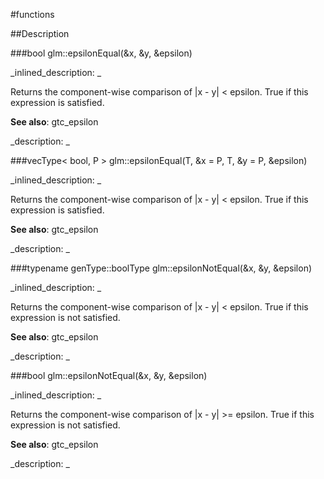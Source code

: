 #functions


<!--
_visible: True_
_advanced: False_
-->

##Description





<!----------------------------------------------------------------------------->

###bool glm::epsilonEqual(&x, &y, &epsilon)

<!--
_syntax: glm::epsilonEqual(&x, &y, &epsilon)_
_name: glm::epsilonEqual_
_returns: bool_
_returns_description: _
_parameters: const genType &x, const genType &y, const genType &epsilon_
_version_started: 0.10.0_
_version_deprecated: _
_summary: _
_constant: False_
_static: False_
_visible: True_
_advanced: False_
-->

_inlined_description: _

Returns the component-wise comparison of |x - y| < epsilon.
True if this expression is satisfied.


**See also**: gtc_epsilon





_description: _







<!----------------------------------------------------------------------------->

###vecType< bool, P > glm::epsilonEqual(T, &x = P, T, &y = P, &epsilon)

<!--
_syntax: glm::epsilonEqual(T, &x = P, T, &y = P, &epsilon)_
_name: glm::epsilonEqual_
_returns: vecType< bool, P >_
_returns_description: _
_parameters: const vecType< T, P > &x=P, const vecType< T, P > &y=P, const T &epsilon_
_version_started: 0.10.0_
_version_deprecated: _
_summary: _
_constant: False_
_static: False_
_visible: True_
_advanced: False_
-->

_inlined_description: _

Returns the component-wise comparison of |x - y| < epsilon.
True if this expression is satisfied.


**See also**: gtc_epsilon





_description: _







<!----------------------------------------------------------------------------->

###typename genType::boolType glm::epsilonNotEqual(&x, &y, &epsilon)

<!--
_syntax: glm::epsilonNotEqual(&x, &y, &epsilon)_
_name: glm::epsilonNotEqual_
_returns: typename genType::boolType_
_returns_description: _
_parameters: const genType &x, const genType &y, const typename genType::value_type &epsilon_
_version_started: 0.10.0_
_version_deprecated: _
_summary: _
_constant: False_
_static: False_
_visible: True_
_advanced: False_
-->

_inlined_description: _

Returns the component-wise comparison of |x - y| < epsilon.
True if this expression is not satisfied.


**See also**: gtc_epsilon





_description: _







<!----------------------------------------------------------------------------->

###bool glm::epsilonNotEqual(&x, &y, &epsilon)

<!--
_syntax: glm::epsilonNotEqual(&x, &y, &epsilon)_
_name: glm::epsilonNotEqual_
_returns: bool_
_returns_description: _
_parameters: const genType &x, const genType &y, const genType &epsilon_
_version_started: 0.10.0_
_version_deprecated: _
_summary: _
_constant: False_
_static: False_
_visible: True_
_advanced: False_
-->

_inlined_description: _

Returns the component-wise comparison of |x - y| >= epsilon.
True if this expression is not satisfied.


**See also**: gtc_epsilon





_description: _







<!----------------------------------------------------------------------------->


